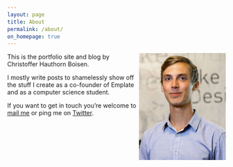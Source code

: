 ```yaml
---
layout: page
title: About
permalink: /about/
on_homepage: true
---
```


<img src="/assets/images/christoffer-hauthorn-boisen.jpg" alt="Christoffer Hauthorn Boisen" style="float:right; max-width:200px;" class="mdl-cell--hide-phone">
This is the portfolio site and blog by Christoffer Hauthorn Boisen.

I mostly write posts to shamelessly show off the stuff I create as a co-founder of Emplate and as a computer science student.

If you want to get in touch you’re welcome to [mail me][Christoffer-mailto] or ping me on [Twitter][Christoffer-Twitter].

[Christoffer-mailto]: mailto:christoffer@hauthorn.me
[Christoffer-Twitter]: https://twitter.com/christofferhb